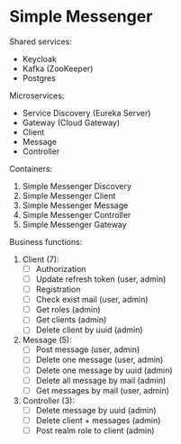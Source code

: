 # Simple Messenger

Shared services:
- Keycloak
- Kafka (ZooKeeper)
- Postgres

Microservices:
- Service Discovery (Eureka Server)
- Gateway (Cloud Gateway)
- Client 
- Message 
- Controller

Containers:
1. Simple Messenger Discovery
2. Simple Messenger Client
3. Simple Messenger Message
4. Simple Messenger Controller 
5. Simple Messenger Gateway

Business functions:
1. Client (7):
   - [ ] Authorization
   - [ ] Update refresh token (user, admin)
   - [ ] Registration
   - [ ] Check exist mail (user, admin)
   - [ ] Get roles (admin)
   - [ ] Get clients (admin)
   - [ ] Delete client by uuid (admin) 
2. Message (5):
   - [ ] Post message (user, admin)
   - [ ] Delete one message (user, admin)
   - [ ] Delete one message by uuid (admin)
   - [ ] Delete all message by mail (admin)
   - [ ] Get messages by mail (user, admin)
3. Controller (3):
   - [ ] Delete message by uuid (admin)
   - [ ] Delete client + messages (admin)
   - [ ] Post realm role to client (admin)